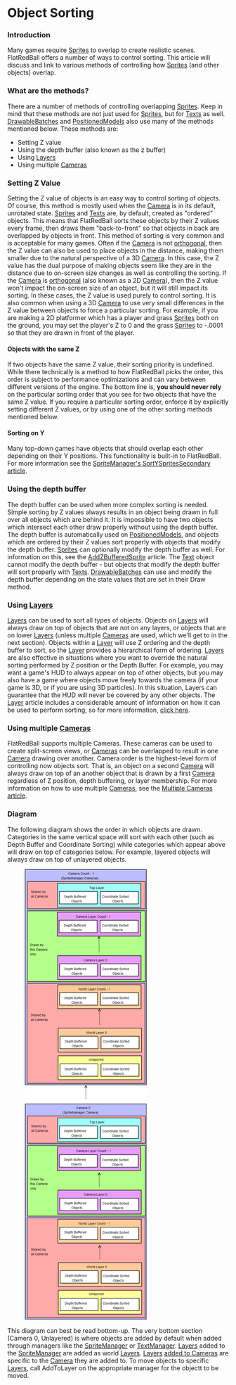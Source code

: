 # Object Sorting

### Introduction

Many games require [Sprites](../../frb/docs/index.php) to overlap to create realistic scenes. FlatRedBall offers a number of ways to control sorting. This article will discuss and link to various methods of controlling how [Sprites](../../frb/docs/index.php) (and other objects) overlap.

### What are the methods?

There are a number of methods of controlling overlapping [Sprites](../../frb/docs/index.php). Keep in mind that these methods are not just used for [Sprites](../../frb/docs/index.php), but for [Texts](../../frb/docs/index.php) as well. [DrawableBatches](../../frb/docs/index.php) and [PositionedModels](../../frb/docs/index.php) also use many of the methods mentioned below. These methods are:

* Setting Z value
* Using the depth buffer (also known as the z buffer)
* Using [Layers](../../frb/docs/index.php)
* Using multiple [Cameras](../../frb/docs/index.php)

### Setting Z Value

Setting the Z value of objects is an easy way to control sorting of objects. Of course, this method is mostly used when the [Camera](../../frb/docs/index.php) is in its default, unrotated state. [Sprites](../../frb/docs/index.php) and [Texts](../../frb/docs/index.php) are, by default, created as "ordered" objects. This means that FlatRedBall sorts these objects by their Z values every frame, then draws them "back-to-front" so that objects in back are overlapped by objects in front. This method of sorting is very common and is acceptable for many games. Often if the [Camera](../../frb/docs/index.php) is not [orthogonal](../../frb/docs/index.php), then the Z value can also be used to place objects in the distance, making them smaller due to the natural perspective of a 3D [Camera](../../frb/docs/index.php). In this case, the Z value has the dual purpose of making objects seem like they are in the distance due to on-screen size changes as well as controlling the sorting. If the [Camera](../../frb/docs/index.php) is [orthogonal](../../frb/docs/index.php) (also known as a 2D [Camera](../../frb/docs/index.php)), then the Z value won't impact the on-screen size of an object, but it will still impact its sorting. In these cases, the Z value is used purely to control sorting. It is also common when using a 3D [Camera](../../frb/docs/index.php) to use very small differences in the Z value between objects to force a particular sorting. For example, if you are making a 2D platformer which has a player and grass [Sprites](../../frb/docs/index.php) both on the ground, you may set the player's Z to 0 and the grass [Sprites](../../frb/docs/index.php) to -.0001 so that they are drawn in front of the player.

#### Objects with the same Z

If two objects have the same Z value, their sorting priority is undefined. While there technically is a method to how FlatRedBall picks the order, this order is subject to performance optimizations and can vary between different versions of the engine. The bottom line is, **you should never rely** on the particular sorting order that you see for two objects that have the same Z value. If you require a particular sorting order, enforce it by explicitly setting different Z values, or by using one of the other sorting methods mentioned below.

#### Sorting on Y

Many top-down games have objects that should overlap each other depending on their Y positions. This functionality is built-in to FlatRedBall. For more information see the [SpriteManager's SortYSpritesSecondary article](../../api/flatredball/spritemanager/sortyspritessecondary.md).

### Using the depth buffer

The depth buffer can be used when more complex sorting is needed. Simple sorting by Z values always results in an object being drawn in full over all objects which are behind it. It is impossible to have two objects which intersect each other draw properly without using the depth buffer. The depth buffer is automatically used on [PositionedModels](../../frb/docs/index.php), and objects which are ordered by their Z values sort properly with objects that modify the depth buffer. [Sprites](../../frb/docs/index.php) can optionally modify the depth buffer as well. For information on this, see the [AddZBufferedSprite](../../frb/docs/index.php) article. The [Text](../../frb/docs/index.php) object cannot modify the depth buffer - but objects that modify the depth buffer will sort properly with [Texts](../../frb/docs/index.php). [DrawableBatches](../../frb/docs/index.php) can use and modify the depth buffer depending on the state values that are set in their Draw method.

### Using [Layers](../../frb/docs/index.php)

[Layers](../../frb/docs/index.php) can be used to sort all types of objects. Objects on [Layers](../../frb/docs/index.php) will always draw on top of objects that are not on any layers, or objects that are on lower [Layers](../../frb/docs/index.php) (unless multiple [Cameras](../../frb/docs/index.php) are used, which we'll get to in the next section). Objects within a [Layer](../../frb/docs/index.php) will use Z ordering and the depth buffer to sort, so the [Layer](../../frb/docs/index.php) provides a hierarchical form of ordering. [Layers](../../frb/docs/index.php) are also effective in situations where you want to override the natural sorting performed by Z position or the Depth Buffer. For example, you may want a game's HUD to always appear on top of other objects, but you may also have a game where objects move freely towards the camera (if your game is 3D, or if you are using 3D particles). In this situation, Layers can guarantee that the HUD will never be covered by any other objects. The [Layer](../../frb/docs/index.php) article includes a considerable amount of information on how it can be used to perform sorting, so for more information, [click here](../../frb/docs/index.php).

### Using multiple [Cameras](../../frb/docs/index.php)

FlatRedBall supports multiple Cameras. These cameras can be used to create split-screen views, or [Cameras](../../frb/docs/index.php) can be overlapped to result in one [Camera](../../frb/docs/index.php) drawing over another. Camera order is the highest-level form of controlling now objects sort. That is, an object on a second [Camera](../../frb/docs/index.php) will always draw on top of an another object that is drawn by a first [Camera](../../frb/docs/index.php) regardless of Z position, depth buffering, or layer membership. For more information on how to use multiple [Cameras](../../frb/docs/index.php), see the [Multiple Cameras article](../../frb/docs/index.php#Multiple\_Cameras).

### Diagram

The following diagram shows the order in which objects are drawn. Categories in the same vertical space will sort with each other (such as Depth Buffer and Coordinate Sorting) while categories which appear above will draw on top of categories below. For example, layered objects will always draw on top of unlayered objects.

<figure><img src="../../.gitbook/assets/migrated_media-SortingDiagram.png" alt=""><figcaption></figcaption></figure>

This diagram can best be read bottom-up. The very bottom section (Camera 0, Unlayered) is where objects are added by default when added through managers like the [SpriteManager](../../frb/docs/index.php) or [TextManager](../../frb/docs/index.php). [Layers](../../frb/docs/index.php) added to the [SpriteManager](../../frb/docs/index.php) are added as world [Layers](../../frb/docs/index.php). [Layers](../../frb/docs/index.php) [added to Cameras](../../frb/docs/index.php) are specific to the [Camera](../../frb/docs/index.php) they are added to. To move objects to specific [Layers](../../frb/docs/index.php), call AddToLayer on the appropriate manager for the objectt to be moved.
